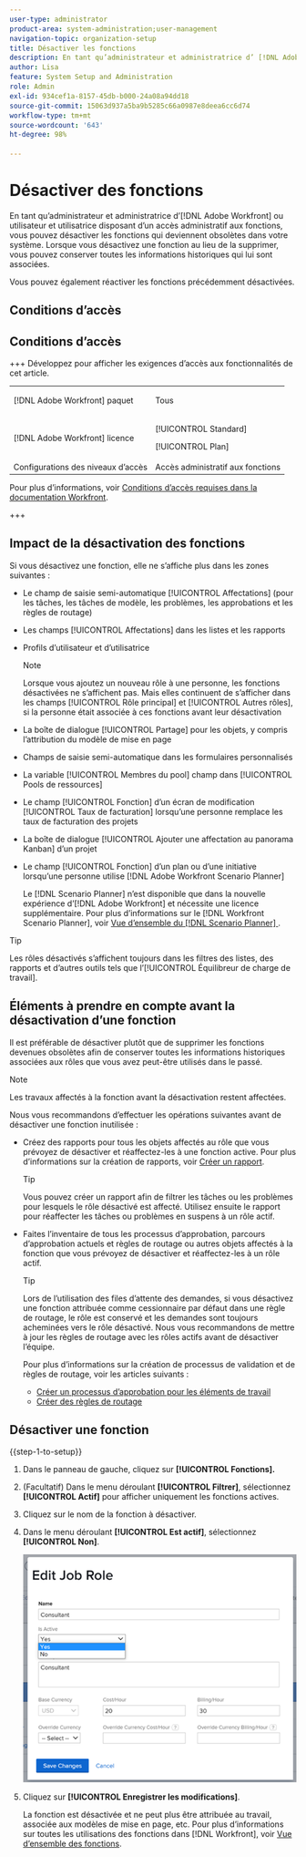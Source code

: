 ```yaml
---
user-type: administrator
product-area: system-administration;user-management
navigation-topic: organization-setup
title: Désactiver les fonctions
description: En tant qu’administrateur et administratrice d’ [!DNL Adobe Workfront]  ou utilisateur et utilisatrice disposant d’un accès administratif aux fonctions, vous pouvez désactiver les fonctions qui deviennent obsolètes dans votre système. Lorsque vous désactivez une fonction au lieu de la supprimer, vous pouvez conserver toutes les informations historiques qui lui sont associées.
author: Lisa
feature: System Setup and Administration
role: Admin
exl-id: 934cef1a-8157-45db-b000-24a08a94dd18
source-git-commit: 15063d937a5ba9b5285c66a0987e8deea6cc6d74
workflow-type: tm+mt
source-wordcount: '643'
ht-degree: 98%

---
```


# Désactiver des fonctions

En tant qu’administrateur et administratrice d’[!DNL Adobe Workfront] ou utilisateur et utilisatrice disposant d’un accès administratif aux fonctions, vous pouvez désactiver les fonctions qui deviennent obsolètes dans votre système. Lorsque vous désactivez une fonction au lieu de la supprimer, vous pouvez conserver toutes les informations historiques qui lui sont associées.

Vous pouvez également réactiver les fonctions précédemment désactivées.

## Conditions d’accès

## Conditions d’accès

+++ Développez pour afficher les exigences d’accès aux fonctionnalités de cet article.

<table style="table-layout:auto"> 
 <col> 
 <col> 
 <tbody> 
  <tr> 
   <td>[!DNL Adobe Workfront] paquet</td> 
   <td><p>Tous</p></td> 
  </tr> 
  <tr> 
   <td>[!DNL Adobe Workfront] licence</td> 
   <td><p>[!UICONTROL Standard]</p>
       <p>[!UICONTROL Plan]</p></td>
  </tr> 
  <tr> 
   <td>Configurations des niveaux d’accès</td> 
   <td>Accès administratif aux fonctions</td>
  </tr> 
 </tbody> 
</table>

Pour plus d’informations, voir [Conditions d’accès requises dans la documentation Workfront](/help/quicksilver/administration-and-setup/add-users/access-levels-and-object-permissions/access-level-requirements-in-documentation.md).

+++

## Impact de la désactivation des fonctions

Si vous désactivez une fonction, elle ne s’affiche plus dans les zones suivantes :

* Le champ de saisie semi-automatique [!UICONTROL Affectations] (pour les tâches, les tâches de modèle, les problèmes, les approbations et les règles de routage)
* Les champs [!UICONTROL Affectations] dans les listes et les rapports
* Profils d’utilisateur et d’utilisatrice

  >[!NOTE]
  >
  >Lorsque vous ajoutez un nouveau rôle à une personne, les fonctions désactivées ne s’affichent pas. Mais elles continuent de s’afficher dans les champs [!UICONTROL Rôle principal] et [!UICONTROL Autres rôles], si la personne était associée à ces fonctions avant leur désactivation

* La boîte de dialogue [!UICONTROL Partage] pour les objets, y compris l’attribution du modèle de mise en page
* Champs de saisie semi-automatique dans les formulaires personnalisés
* La variable [!UICONTROL Membres du pool] champ dans [!UICONTROL Pools de ressources]
* Le champ [!UICONTROL Fonction] d’un écran de modification [!UICONTROL Taux de facturation] lorsqu’une personne remplace les taux de facturation des projets
* La boîte de dialogue [!UICONTROL Ajouter une affectation au panorama Kanban] d’un projet
* Le champ [!UICONTROL Fonction] d’un plan ou d’une initiative lorsqu’une personne utilise [!DNL Adobe Workfront Scenario Planner]

  Le [!DNL Scenario Planner] n’est disponible que dans la nouvelle expérience d’[!DNL Adobe Workfront] et nécessite une licence supplémentaire. Pour plus d’informations sur le [!DNL Workfront Scenario Planner], voir [Vue d’ensemble du  [!DNL Scenario Planner] ](../../../scenario-planner/scenario-planner-overview.md).

>[!TIP]
>
>Les rôles désactivés s’affichent toujours dans les filtres des listes, des rapports et d’autres outils tels que l’[!UICONTROL Équilibreur de charge de travail].

## Éléments à prendre en compte avant la désactivation d’une fonction

Il est préférable de désactiver plutôt que de supprimer les fonctions devenues obsolètes afin de conserver toutes les informations historiques associées aux rôles que vous avez peut-être utilisés dans le passé.

>[!NOTE]
>
>Les travaux affectés à la fonction avant la désactivation restent affectées.

Nous vous recommandons d’effectuer les opérations suivantes avant de désactiver une fonction inutilisée :

* Créez des rapports pour tous les objets affectés au rôle que vous prévoyez de désactiver et réaffectez-les à une fonction active. Pour plus d’informations sur la création de rapports, voir [Créer un rapport](../../../reports-and-dashboards/reports/creating-and-managing-reports/create-report.md).

  >[!TIP]
  >
  >Vous pouvez créer un rapport afin de filtrer les tâches ou les problèmes pour lesquels le rôle désactivé est affecté. Utilisez ensuite le rapport pour réaffecter les tâches ou problèmes en suspens à un rôle actif.

* Faites l’inventaire de tous les processus d’approbation, parcours d’approbation actuels et règles de routage ou autres objets affectés à la fonction que vous prévoyez de désactiver et réaffectez-les à un rôle actif.

  >[!TIP]
  >
  >Lors de l’utilisation des files d’attente des demandes, si vous désactivez une fonction attribuée comme cessionnaire par défaut dans une règle de routage, le rôle est conservé et les demandes sont toujours acheminées vers le rôle désactivé. Nous vous recommandons de mettre à jour les règles de routage avec les rôles actifs avant de désactiver l’équipe.

  Pour plus d’informations sur la création de processus de validation et de règles de routage, voir les articles suivants :

   * [Créer un processus d’approbation pour les éléments de travail](../../../administration-and-setup/customize-workfront/configure-approval-milestone-processes/create-approval-processes.md)
   * [Créer des règles de routage](../../../manage-work/requests/create-and-manage-request-queues/create-routing-rules.md)

## Désactiver une fonction

{{step-1-to-setup}}

1. Dans le panneau de gauche, cliquez sur **[!UICONTROL Fonctions].**
1. (Facultatif) Dans le menu déroulant **[!UICONTROL Filtrer]**, sélectionnez **[!UICONTROL Actif]** pour afficher uniquement les fonctions actives.
1. Cliquez sur le nom de la fonction à désactiver.
1. Dans le menu déroulant **[!UICONTROL Est actif]**, sélectionnez **[!UICONTROL Non]**.

   ![Désactiver la fonction](assets/deactivate-job-role-edit-role-box-nwe.png)

1. Cliquez sur **[!UICONTROL Enregistrer les modifications]**.

   La fonction est désactivée et ne peut plus être attribuée au travail, associée aux modèles de mise en page, etc. Pour plus d’informations sur toutes les utilisations des fonctions dans [!DNL Workfront], voir [Vue d’ensemble des fonctions](../../../administration-and-setup/set-up-workfront/organizational-setup/job-role-overview.md).
